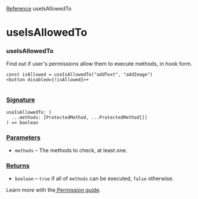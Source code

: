 [Reference](https://www.framer.com/developers/reference)
useIsAllowedTo
# useIsAllowedTo
### useIsAllowedTo
Find out if user's permissions allow them to execute methods, in hook form.
```
const isAllowed = useIsAllowedTo("addText", "addImage")
<button disabled={!isAllowed}>+


```

### [Signature](https://www.framer.com/developers/reference/plugins-use-is-allowed-to#signature)
```
useIsAllowedTo: (
  ...methods: [ProtectedMethod, ...ProtectedMethod[]]
) => boolean
```

### [Parameters](https://www.framer.com/developers/reference/plugins-use-is-allowed-to#parameters)
  * `methods` – The methods to check, at least one.


### [Returns](https://www.framer.com/developers/reference/plugins-use-is-allowed-to#returns)
  * `boolean` – `true` if all of `methods` can be executed, `false` otherwise.


Learn more with the[ Permission guide](https://www.framer.com/developers/plugins-permissions).
